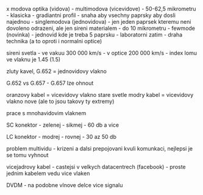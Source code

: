 x modova optika (vidova)
	- multimodova (vicevidove)
		- 50-62,5 mikrometru
		- klasicka
		- gradiantni profil
			- snaha aby vsechny paprsky aby dosli najednou
	- singlemodova (jednovidova)
		- jen jeden paprsek kteremu neni dovoleno odrazeni, ale jen sireni materialem
		- do 10 mikrometru
	- fewmode (novinka)
		- jednovid kde je treba 5 paprsku
		- laboratorni zatim
		- draha technika (a to oproti i normalni optice)

sireni svetla
	- ve vakuu 300 000 km/s
	- v optice 200 000 km/s
	- index lomu ve vlaknu je 1.45 (1.5)

zluty kavel, G.652 = jednovidovy vlakno

G.652 vs G.657
	- G.657 lze ohnout

oranzovy kabel = vicevidovy vlakno stare
svetle modry kabel = vicevidovy vlakno nove (ale to jsou takovy ty extremy)

prace s mnohavidovim vlaknem

SC konektor
	- zelenej
	- sikmej
	- 60 db a vice

LC konektor
	- modrej
	- rovnej
	- 30 az 50 db

problem multividu
	- krizeni a dalsi prepojovani kvuli komunkaci, nejlepsi je se tomu vyhnout

vicejadrovy kabel
	- castejsi v velkych datacentrech (facebook)
	- proste jednim kabelem vedu vice vlaken

DVDM
	- na podobne vlnove delce vice signalu



